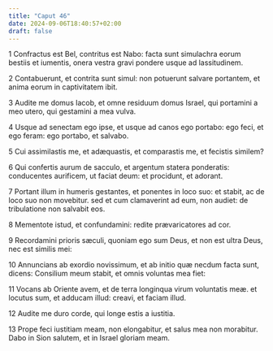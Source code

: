 ```yaml
---
title: "Caput 46"
date: 2024-09-06T18:40:57+02:00
draft: false
---
```




1 Confractus est Bel, contritus est Nabo: facta sunt simulachra eorum bestiis et iumentis, onera vestra gravi pondere usque ad lassitudinem.

2 Contabuerunt, et contrita sunt simul: non potuerunt salvare portantem, et anima eorum in captivitatem ibit.

3 Audite me domus Iacob, et omne residuum domus Israel, qui portamini a meo utero, qui gestamini a mea vulva.

4 Usque ad senectam ego ipse, et usque ad canos ego portabo: ego feci, et ego feram: ego portabo, et salvabo.

5 Cui assimilastis me, et adæquastis, et comparastis me, et fecistis similem?

6 Qui confertis aurum de sacculo, et argentum statera ponderatis: conducentes aurificem, ut faciat deum: et procidunt, et adorant.

7 Portant illum in humeris gestantes, et ponentes in loco suo: et stabit, ac de loco suo non movebitur. sed et cum clamaverint ad eum, non audiet: de tribulatione non salvabit eos.

8 Mementote istud, et confundamini: redite prævaricatores ad cor.

9 Recordamini prioris sæculi, quoniam ego sum Deus, et non est ultra Deus, nec est similis mei:

10 Annuncians ab exordio novissimum, et ab initio quæ necdum facta sunt, dicens: Consilium meum stabit, et omnis voluntas mea fiet:

11 Vocans ab Oriente avem, et de terra longinqua virum voluntatis meæ. et locutus sum, et adducam illud: creavi, et faciam illud.

12 Audite me duro corde, qui longe estis a iustitia.

13 Prope feci iustitiam meam, non elongabitur, et salus mea non morabitur. Dabo in Sion salutem, et in Israel gloriam meam.

